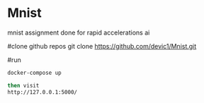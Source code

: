 # Mnist
mnist assignment done for rapid accelerations ai

#clone github repos
git clone https://github.com/devic1/Mnist.git

#run
```bash
docker-compose up

then visit
http://127.0.0.1:5000/

